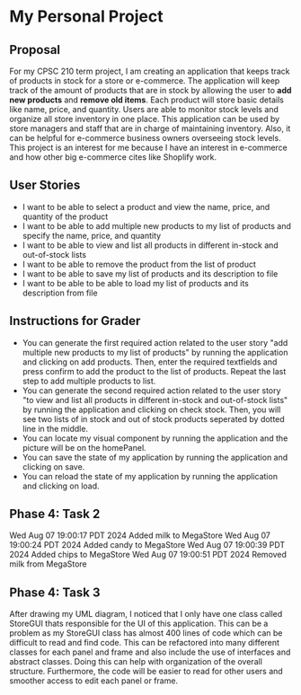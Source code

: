 # My Personal Project

## Proposal
For my CPSC 210 term project, I am creating an application that keeps track of products in stock for a store or e-commerce. The application will keep track of the amount of products that are in stock by allowing the user to **add new products** and **remove old items**. Each product will store basic details like name, price, and quantity. Users are able to monitor stock levels and organize all store inventory in one place. This application can be used by store managers and staff that are in charge of maintaining inventory. Also, it can be helpful for e-commerce business owners overseeing stock levels. This project is an interest for me because I have an interest in e-commerce and how other big e-commerce cites like Shoplify work.

## User Stories
- I want to be able to select a product and view the name, price, and quantity of the product
- I want to be able to add multiple new products to my list of products and specify the name, price, and quantity
- I want to be able to view and list all products in different in-stock and out-of-stock lists
- I want to be able to remove the product from the list of product
- I want to be able to save my list of products and its description to file
- I want to be able to be able to load my list of products and its description from file

## Instructions for Grader
- You can generate the first required action related to the user story "add multiple new products to my list of products" by running the application and clicking on add products. Then, enter the required textfields and press confirm to add the product to the list of products. Repeat the last step to add multiple products to list.
- You can generate the second required action related to the user story "to view and list all products in different in-stock and out-of-stock lists" by running the application and clicking on check stock. Then, you will see two lists of in stock and out of stock products seperated by dotted line in the middle.
- You can locate my visual component by running the application and the picture will be on the homePanel.
- You can save the state of my application by running the application and clicking on save.
- You can reload the state of my application by running the application and clicking on load.

## Phase 4: Task 2
Wed Aug 07 19:00:17 PDT 2024
Added milk to MegaStore
Wed Aug 07 19:00:24 PDT 2024
Added candy to MegaStore
Wed Aug 07 19:00:39 PDT 2024
Added chips to MegaStore
Wed Aug 07 19:00:51 PDT 2024
Removed milk from MegaStore

## Phase 4: Task 3
After drawing my UML diagram, I noticed that I only have one class called StoreGUI thats responsible for the UI of this application. This can be a problem as my StoreGUI class has almost 400 lines of code which can be difficult to read and find code. This can be refactored into many different classes for each panel and frame and also include the use of interfaces and abstract classes. Doing this can help with organization of the overall structure. Furthermore, the code will be easier to read for other users and smoother access to edit each panel or frame.
